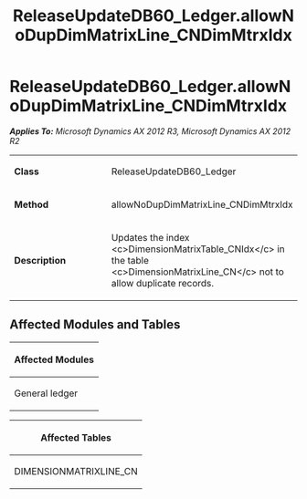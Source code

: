 ﻿---
title: ReleaseUpdateDB60_Ledger.allowNoDupDimMatrixLine_CNDimMtrxIdx
TOCTitle: ReleaseUpdateDB60_Ledger.allowNoDupDimMatrixLine_CNDimMtrxIdx
ms:assetid: fc5c9e91-96e1-c770-2953-cc508af99e1f
ms:mtpsurl: https://msdn.microsoft.com/en-us/library/JJ720106(v=AX.60)
ms:contentKeyID: 49712412
ms.date: 05/18/2015
mtps_version: v=AX.60
---

# ReleaseUpdateDB60\_Ledger.allowNoDupDimMatrixLine\_CNDimMtrxIdx 


_**Applies To:** Microsoft Dynamics AX 2012 R3, Microsoft Dynamics AX 2012 R2_

<table>
<colgroup>
<col style="width: 50%" />
<col style="width: 50%" />
</colgroup>
<tbody>
<tr class="odd">
<td><p><strong>Class</strong></p></td>
<td><p>ReleaseUpdateDB60_Ledger</p></td>
</tr>
<tr class="even">
<td><p><strong>Method</strong></p></td>
<td><p>allowNoDupDimMatrixLine_CNDimMtrxIdx</p></td>
</tr>
<tr class="odd">
<td><p><strong>Description</strong></p></td>
<td><p>Updates the index &lt;c&gt;DimensionMatrixTable_CNIdx&lt;/c&gt; in the table &lt;c&gt;DimensionMatrixLine_CN&lt;/c&gt; not to allow duplicate records.</p></td>
</tr>
</tbody>
</table>


## Affected Modules and Tables

<table>
<colgroup>
<col style="width: 100%" />
</colgroup>
<thead>
<tr class="header">
<th><p>Affected Modules</p></th>
</tr>
</thead>
<tbody>
<tr class="odd">
<td><p>General ledger</p></td>
</tr>
</tbody>
</table>


<table>
<colgroup>
<col style="width: 100%" />
</colgroup>
<thead>
<tr class="header">
<th><p>Affected Tables</p></th>
</tr>
</thead>
<tbody>
<tr class="odd">
<td><p>DIMENSIONMATRIXLINE_CN</p></td>
</tr>
</tbody>
</table>

  



